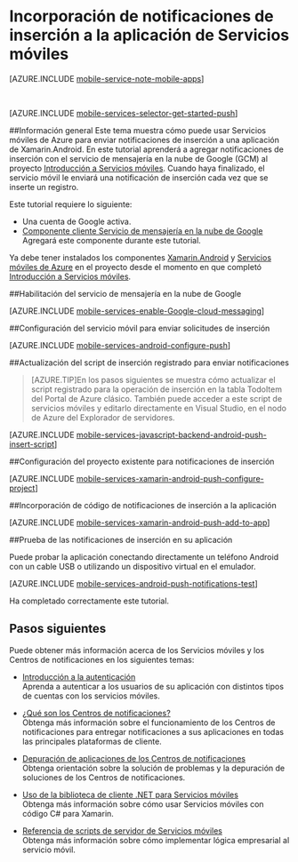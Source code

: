 <properties
	pageTitle="Incorporación de notificaciones push a la aplicación Xamarin Android | Microsoft Azure"
	description="Obtenga información acerca de cómo configurar las notificaciones push con el Servicio de mensajería en la nube de Google para sus aplicaciones de Xamarin.Android con los Servicios móviles de Azure y los Centros de notificaciones de Azure."
	documentationCenter="xamarin"
	authors="ggailey777"
	manager="dwrede"
	services="mobile-services"
	editor=""/>

<tags
	ms.service="mobile-services"
	ms.workload="mobile"
	ms.tgt_pltfrm="mobile-xamarin-android"
	ms.devlang="dotnet"
	ms.topic="article"
	ms.date="12/07/2015"
	ms.author="glenga"/>

# Incorporación de notificaciones de inserción a la aplicación de Servicios móviles

[AZURE.INCLUDE [mobile-service-note-mobile-apps](../../includes/mobile-services-note-mobile-apps.md)]

&nbsp;


[AZURE.INCLUDE [mobile-services-selector-get-started-push](../../includes/mobile-services-selector-get-started-push.md)]

##Información general
Este tema muestra cómo puede usar Servicios móviles de Azure para enviar notificaciones de inserción a una aplicación de Xamarin.Android. En este tutorial aprenderá a agregar notificaciones de inserción con el servicio de mensajería en la nube de Google (GCM) al proyecto [Introducción a Servicios móviles]. Cuando haya finalizado, el servicio móvil le enviará una notificación de inserción cada vez que se inserte un registro.

Este tutorial requiere lo siguiente:

+ Una cuenta de Google activa.
+ [Componente cliente Servicio de mensajería en la nube de Google] Agregará este componente durante este tutorial.

Ya debe tener instalados los componentes [Xamarin.Android] y [Servicios móviles de Azure] en el proyecto desde el momento en que completó [Introducción a Servicios móviles].

##<a id="register"></a>Habilitación del servicio de mensajería en la nube de Google

[AZURE.INCLUDE [mobile-services-enable-Google-cloud-messaging](../../includes/mobile-services-enable-google-cloud-messaging.md)]

##<a id="configure"></a>Configuración del servicio móvil para enviar solicitudes de inserción

[AZURE.INCLUDE [mobile-services-android-configure-push](../../includes/mobile-services-android-configure-push.md)]

##<a id="update-scripts"></a>Actualización del script de inserción registrado para enviar notificaciones

>[AZURE.TIP]En los pasos siguientes se muestra cómo actualizar el script registrado para la operación de inserción en la tabla TodoItem del Portal de Azure clásico. También puede acceder a este script de servicios móviles y editarlo directamente en Visual Studio, en el nodo de Azure del Explorador de servidores.

[AZURE.INCLUDE [mobile-services-javascript-backend-android-push-insert-script](../../includes/mobile-services-javascript-backend-android-push-insert-script.md)]


##<a id="configure-app"></a>Configuración del proyecto existente para notificaciones de inserción

[AZURE.INCLUDE [mobile-services-xamarin-android-push-configure-project](../../includes/mobile-services-xamarin-android-push-configure-project.md)]

##<a id="add-push"></a>Incorporación de código de notificaciones de inserción a la aplicación

[AZURE.INCLUDE [mobile-services-xamarin-android-push-add-to-app](../../includes/mobile-services-xamarin-android-push-add-to-app.md)]

##<a id="test"></a>Prueba de las notificaciones de inserción en su aplicación

Puede probar la aplicación conectando directamente un teléfono Android con un cable USB o utilizando un dispositivo virtual en el emulador.

[AZURE.INCLUDE [mobile-services-android-push-notifications-test](../../includes/mobile-services-android-push-notifications-test.md)]

Ha completado correctamente este tutorial.

## <a name="next-steps"></a>Pasos siguientes

Puede obtener más información acerca de los Servicios móviles y los Centros de notificaciones en los siguientes temas:

* [Introducción a la autenticación](mobile-services-android-get-started-users.md) <br/>Aprenda a autenticar a los usuarios de su aplicación con distintos tipos de cuentas con los servicios móviles.

* [¿Qué son los Centros de notificaciones?](../notification-hubs-overview.md) <br/>Obtenga más información sobre el funcionamiento de los Centros de notificaciones para entregar notificaciones a sus aplicaciones en todas las principales plataformas de cliente.

* [Depuración de aplicaciones de los Centros de notificaciones](http://go.microsoft.com/fwlink/p/?linkid=386630) </br>Obtenga orientación sobre la solución de problemas y la depuración de soluciones de los Centros de notificaciones.

* [Uso de la biblioteca de cliente .NET para Servicios móviles](mobile-services-windows-dotnet-how-to-use-client-library.md) <br/>Obtenga más información sobre cómo usar Servicios móviles con código C# para Xamarin.

* [Referencia de scripts de servidor de Servicios móviles](mobile-services-how-to-use-server-scripts.md) <br/>Obtenga más información sobre cómo implementar lógica empresarial al servicio móvil.

<!-- URLs. -->
[Introducción a Servicios móviles]: mobile-services-ios-get-started.md

[Componente cliente Servicio de mensajería en la nube de Google]: http://components.xamarin.com/view/GCMClient/
[Xamarin.Android]: http://xamarin.com/download/
[Servicios móviles de Azure]: http://components.xamarin.com/view/azure-mobile-services/

<!---HONumber=AcomDC_1210_2015-->